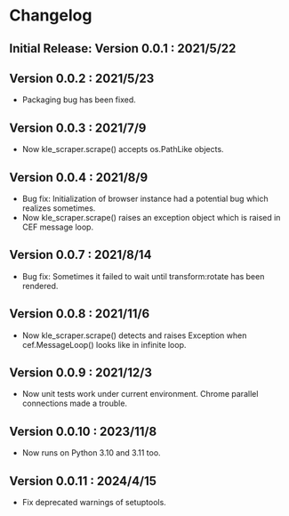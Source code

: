 # Changelog

## Initial Release: Version 0.0.1 : 2021/5/22

## Version 0.0.2 : 2021/5/23

- Packaging bug has been fixed.

## Version 0.0.3 : 2021/7/9

- Now kle_scraper.scrape() accepts os.PathLike objects.

## Version 0.0.4 : 2021/8/9

- Bug fix: Initialization of browser instance had a potential bug which realizes sometimes.
- Now kle_scraper.scrape() raises an exception object which is raised in CEF message loop.

## Version 0.0.7 : 2021/8/14

- Bug fix: Sometimes it failed to wait until transform:rotate has been rendered.

## Version 0.0.8 : 2021/11/6

- Now kle_scraper.scrape() detects and raises Exception when cef.MessageLoop() looks like in infinite loop.

## Version 0.0.9 : 2021/12/3

- Now unit tests work under current environment. Chrome parallel connections made a trouble.

## Version 0.0.10 : 2023/11/8

- Now runs on Python 3.10 and 3.11 too.

## Version 0.0.11 : 2024/4/15

- Fix deprecated warnings of setuptools.
